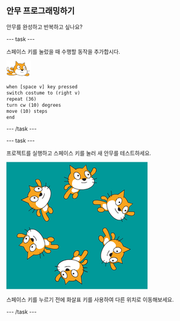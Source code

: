 ## 안무 프로그래밍하기

안무를 완성하고 반복하고 싶나요?

--- task ---

스페이스 키를 눌렀을 때 수행할 동작을 추가합시다.

![수영하는 고양이 스프라이트](images/swimmer-sprite.png)

```blocks3
when [space v] key pressed
switch costume to (right v)
repeat (36)
turn cw (10) degrees
move (10) steps
end
```

--- /task ---

--- task ---

프로젝트를 실행하고 스페이스 키를 눌러 새 안무를 테스트하세요.

![이리저리 수영하는 스프라이트](images/swim-routine.png)

스페이스 키를 누르기 전에 화살표 키를 사용하여 다른 위치로 이동해보세요.

--- /task ---




